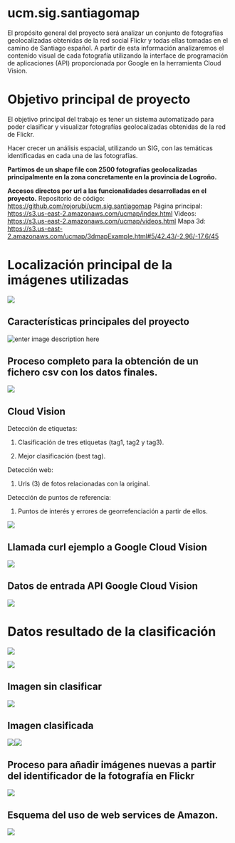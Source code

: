 # ucm.sig.santiagomap
El propósito general del proyecto será analizar un conjunto de fotografías geolocalizadas obtenidas de la red social Flickr y todas ellas tomadas en el camino de Santiago español. A partir de esta información analizaremos el contenido visual de cada fotografía utilizando la interface de programación de aplicaciones (API) proporcionada por Google en la herramienta Cloud Vision.


# **Objetivo principal de proyecto**

El objetivo principal del trabajo es tener un sistema automatizado para poder clasificar y visualizar fotografías geolocalizadas obtenidas de la red de Flickr.
 

Hacer crecer un análisis espacial, utilizando un SIG, con las temáticas identificadas en cada una de las fotografías.
  
**Partimos de un shape file con 2500 fotografías geolocalizadas principalmente en la zona concretamente en la provincia de Logroño.**



**Accesos directos por url a las funcionalidades desarrolladas en el proyecto.**
Repositorio de código:
https://github.com/rojorubi/ucm.sig.santiagomap
Página principal:
https://s3.us-east-2.amazonaws.com/ucmap/index.html
Videos:
https://s3.us-east-2.amazonaws.com/ucmap/videos.html
Mapa 3d:
https://s3.us-east-2.amazonaws.com/ucmap/3dmapExample.html#5/42.43/-2.96/-17.6/45



# Localización principal de la imágenes utilizadas

**![](https://lh5.googleusercontent.com/68rVeBHF_UpZ8370gT6qdrUeqEartfAv_O_tp191BohGDX8sxCGq-B8XPte0oEIrORLnD7TKDQzH1_M5FiJ7C4V3g39zELcx75YR7SRJnG21BFicx9R2x0AJkAgoMDoohU5yiHfm5ew)**

## Características principales del proyecto

![enter image description here](https://lh3.googleusercontent.com/5fGJSEvWLnym1QwnycSKilA0hD9cy0WeDsjw32TbLT2Yb5aaapXhV-RfaigAz5v6OV6z44QE0Q2dwg)

## **Proceso completo para la obtención de un fichero csv con los datos finales.**

**![](https://lh6.googleusercontent.com/GjmXztarn0C5D25eS5hPTQoGgqSEhLckUwvvGX57PoW2V9lpB99rKsTHQqTnNFiom0dQnNKjJixd2KhyhOV-S4qNkHCe_WZOC1x_L9Dg2P47CoNtDAbko0tUo9hrkAYYGorAJ8kd7ww)**

## **Cloud Vision**

Detección de etiquetas:

1.  Clasificación de tres etiquetas (tag1, tag2 y tag3).
    
2.  Mejor clasificación (best tag).
    

Detección web:

1.  Urls (3) de fotos relacionadas con la original.
    

Detección de puntos de referencia:

1.  Puntos de interés y errores de georrefenciación a partir de ellos.

**![](https://lh3.googleusercontent.com/Qspy8cy1sO9kGa_jmDrgLZDkmeDUG1YG8FN_wLQvvmIWp6kSOd18IfGXVpo-zIjpU7_OLJOijKhg1UfmWyfPKpVS2A_OuLcPu1NNr0HVLEa6VTnyNKwk7qDjRnbvI8zWLBp_1Bykb-4)**

## **Llamada curl ejemplo a Google Cloud Vision**

**![](https://lh6.googleusercontent.com/edcYQcRSuhb8yATePliS4D4iizS8WO3qei70PNkXqghlBHnqWJnFkBELanzRn49YBLagnxqg1nnF7m0QDgKSz4wZMU-fAC7ZkNs1HmeldvpcQFmVgaMDDIOwYGzm94MhHE31UWQbdls)**

## **Datos de entrada API Google Cloud Vision**

**![](https://lh6.googleusercontent.com/e6MAhLCIBiCS-7PrWeR-dmITFFCBYS2ZoUSAFMSud57NvSi-Wz7HZfBVfBthgnJ4JBdKFmJ82XU08nDROoI0JuZQqGTp6enmZunuxvJ_USOlAwwUqo1eRdav_mKhJanvSqgi1CqIxTE)**

# **Datos resultado de la clasificación**
**![](https://lh6.googleusercontent.com/_NnqR3iAzlBBkcP70kwrD7G7C4WPjB6xOurppC1RYMSxe3smirw3JeHKA6OBFDqfpqbPUZmNfmz2ORKSLzPr014-XiAg7tkYGdAuKrDX3BAsOjlVsWAH2VeFw3WsMTXu3K5zNaHauRM)**

**![](https://lh5.googleusercontent.com/fdwSKeUdC8f6sF2xDkpya21v3PzcRPGgqHVZ4QsJLE8RyBb9KgBiguA4LNehTBmyGlvQ2SSfQht1cL5c6s-GbbPfXYeiA4Rc9-jFAp8fg91VoZNl59-6c8uptqRQ2XLMXVOHljCZfwU)**
## Imagen sin clasificar

**![](https://lh6.googleusercontent.com/BTTsoWDiJ7Wmne9P1EzSFhgif8ObC7mOLqv5G4dRQ9QgPANB387VyoY1tFSmfqWFCLaTzGXsWUfSmweuwnAMyBSOrJZR5U4neH8j1mycdyOPQ4ZJR_ffX6p8asGULXUHT1LqUygXBlE)**

## Imagen clasificada

**![](https://lh4.googleusercontent.com/XCTDOI4SGlydIrfohtO-9N-iowXd78UDyt7uvqRgsBAAWaFoIUP1EFJdeCbEKsqBtyvnFXaZlGXV-R7gPtj78afo3XFr_OTDCmgZ8eekxBaZmIqnYjukQMLoQrKs2FFwzvT9mc6IEiU)![](https://lh3.googleusercontent.com/Hw05VGbieWLg8ZYVuDaONUaIXbp-30pjLFqVXOplgEsFq8gRY_lr-tdH9F5LsyRHwQzclXkDYqoLTaC4eZpnnhdO6ZOk82NedhC9CsMMSFWmAFZ9bso3SvM2NSN4VrSwNYQaD6YYIYU)**
## Proceso para añadir imágenes nuevas a partir del identificador de la fotografía en Flickr


**![](https://lh6.googleusercontent.com/77LqKV9b7BeYahLuPm1NHLXdFmmVSyWbm6UUCwG7zz6KZ2I-sv8s9-wtv4moYd4ntEePrT38xa_yam8RCVfBPS8woOrKIr7ZXMiXrPRhgjn8bCm9R7pYx-ciLwMdkLhOq8gxYtcAU_s)**

## Esquema del uso de web services de Amazon.

**![](https://lh3.googleusercontent.com/QsiK7HJNhLo_fPJwiMJa8qMpTQU78f52rm8HJV7-V6gLWnOmVYBWlEY4b7z1zIsgB78OA2BQVTPSwqc6Wk4-47W-Hu_Oa0TsPtjQJpLoh1U3GrAbu3zbH1lCPeJ3DPrKGUqAFi0GD1k)**
